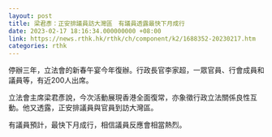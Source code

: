 ```yaml
---
layout: post
title: 梁君彥：正安排議員訪大灣區　有議員透露最快下月成行
date: 2023-02-17 18:16:34.000000000 +08:00
link: https://news.rthk.hk/rthk/ch/component/k2/1688352-20230217.htm
categories: rthk
---
```


停辦三年，立法會的新春午宴今年復辦。行政長官李家超，一眾官員、行會成員和議員等，有近200人出席。

立法會主席梁君彥說，今次活動展現香港全面復常，亦象徵行政立法關係良性互動。他又透露，正安排議員與官員到訪大灣區。

有議員預計，最快下月成行，相信議員反應會相當熱烈。
